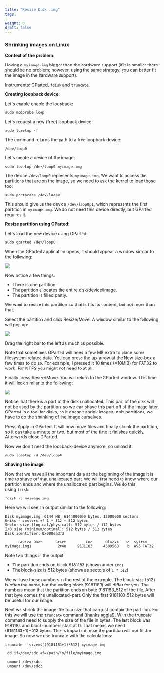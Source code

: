 ```yaml
---
title: "Resize Disk .img"
tags:
- 
weight: 0
draft: false
---
```

### Shrinking images on Linux

**Context of the problem**:

Having a `myimage.img` bigger then the hardware support (if it is smaller there should be no problem; however, using the same strategy, you can better fit the image in the hardware support).

Instruments: GParted, `fdisk` and `truncate`.

**Creating loopback device**:

Let's enable enable the loopback:

```text-plain
sudo modprobe loop
```

Let's request a new (free) loopback device:

```text-plain
sudo losetup -f
```

The command returns the path to a free loopback device:

```text-plain
/dev/loop0
```

Let's create a device of the image:

```text-plain
sudo losetup /dev/loop0 myimage.img
```

The device `/dev/loop0` represents `myimage.img`. We want to access the partitions that are on the image, so we need to ask the kernel to load those too:

```text-plain
sudo partprobe /dev/loop0
```

This should give us the device `/dev/loop0p1`, which represents the first partition in `myimage.img`. We do not need this device directly, but GParted requires it.

**Resize partition using GParted**:

Let's load the new device using GParted:

```text-plain
sudo gparted /dev/loop0
```

When the GParted application opens, it should appear a window similar to the following:

[![](api/images/Kn6pyl3ip2T4/vD5Zl.png)](https://i.stack.imgur.com/vD5Zl.png)

Now notice a few things:

-   There is one partition.
-   The partition allocates the entire disk/device/image.
-   The partition is filled partly.

We want to resize this partition so that is fits its content, but not more than that.

Select the partition and click Resize/Move. A window similar to the following will pop up:

[![](api/images/t3NvR5Zphwra/neyQo.png)](https://i.stack.imgur.com/neyQo.png)

Drag the right bar to the left as much as possible.

Note that sometimes GParted will need a few MB extra to place some filesystem-related data. You can press the up-arrow at the New size-box a few times to do so. For example, I pressed it 10 times (=10MiB) for FAT32 to work. For NTFS you might not need to at all.

Finally press Resize/Move. You will return to the GParted window. This time it will look similar to the following:

[![](api/images/EmjBVCAgwbb4/aBMwt.png)](https://i.stack.imgur.com/aBMwt.png)

Notice that there is a part of the disk unallocated. This part of the disk will not be used by the partition, so we can shave this part off of the image later. GParted is a tool for disks, so it doesn't shrink images, only partitions, we have to do the shrinking of the image ourselves.

Press Apply in GParted. It will now move files and finally shrink the partition, so it can take a minute or two, but most of the time it finishes quickly. Afterwards close GParted.

Now we don't need the loopback-device anymore, so unload it:

```text-plain
sudo losetup -d /dev/loop0
```

**Shaving the image**:

Now that we have all the important data at the beginning of the image it is time to shave off that unallocated part. We will first need to know where our partition ends and where the unallocated part begins. We do this using `fdisk`:

```text-plain
fdisk -l myimage.img
```

Here we will see an output similar to the following:

```text-plain
Disk myimage.img: 6144 MB, 6144000000 bytes, 12000000 sectors
Units = sectors of 1 * 512 = 512 bytes
Sector size (logical/physical): 512 bytes / 512 bytes
I/O size (minimum/optimal): 512 bytes / 512 bytes
Disk identifier: 0x000ea37d

      Device Boot      Start         End      Blocks   Id  System
myimage.img1            2048     9181183     4589568    b  W95 FAT32
```

Note two things in the output:

-   The partition ends on block 9181183 (shown under `End`)
-   The block-size is 512 bytes (shown as sectors of `1 * 512`)

We will use these numbers in the rest of the example. The block-size (512) is often the same, but the ending block (9181183) will differ for you. The numbers mean that the partition ends on byte 9181183_512 of the file. After that byte comes the unallocated-part. Only the first 9181183_512 bytes will be useful for our image.

Next we shrink the image-file to a size that can just contain the partition. For this we will use the `truncate` command (thanks uggla!). With the truncate command need to supply the size of the file in bytes. The last block was 9181183 and block-numbers start at 0. That means we need (9181183+1)*512 bytes. This is important, else the partition will not fit the image. So now we use truncate with the calculations:

```text-plain
truncate --size=$[(9181183+1)*512] myimage.img
```

```text-plain
 dd if=/dev/sdc of=/path/to/file/myimage.img
```

```text-plain
 umount /dev/sdc1
 umount /dev/sdc2
```